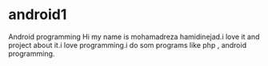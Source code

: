 # android1
Android programming
Hi my name is mohamadreza hamidinejad.i love it and project about it.i love programming.i do som programs like php , android programming.
